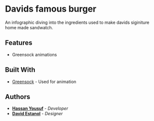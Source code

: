 # Davids famous burger

An infographic diving into the ingredients used to make davids siginiture home made sandwatch.

## Features

* Greensock animations


## Built With
 
* [Greensock](https://greensock.com/) - Used for animation

## Authors

* [**Hassan Yousuf**](https://github.com/EmmaBlue) - *Developer*
* [**David Estanol**](https://www.facebook.com/marie.fiedler.5) - *Designer*


